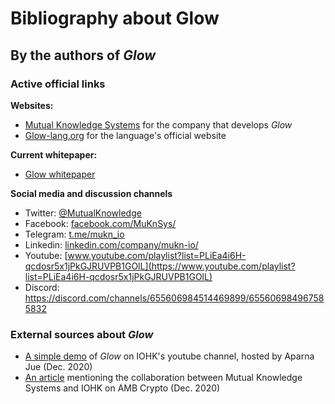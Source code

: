 # Bibliography about Glow

## By the authors of *Glow*

### Active official links

**Websites:**

* [Mutual Knowledge Systems](https://mukn.io) for the company that develops *Glow*
* [Glow-lang.org]() for the language's official website



**Current whitepaper:**

* [Glow whitepaper](https://docs.google.com/document/d/1nBmI28yISX2HynodZnYWW0Px6re4JyYNNw2ncaFfJSg/)



**Social media and discussion channels**

* Twitter: [@MutualKnowledge](https://twitter.com/MutualKnowledge)
* Facebook: [facebook.com/MuKnSys/](https://facebook.com/MuKnSys/)
* Telegram: [t.me/mukn_io](https://t.me/mukn_io)
* Linkedin: [linkedin.com/company/mukn-io/](https://linkedin.com/company/mukn-io/)
* Youtube: [www.youtube.com/playlist?list=PLiEa4i6H-qcdosr5x1jPkGJRUVPB1GOlL](https://www.youtube.com/playlist?list=PLiEa4i6H-qcdosr5x1jPkGJRUVPB1GOlL)
* Discord: https://discord.com/channels/655606984514469899/655606984967585832



### External sources about *Glow*

* [A simple demo](https://www.youtube.com/watch?v=lj9SlvOIBgU&feature=youtu.be&t=2903) of *Glow* on IOHK's youtube channel, hosted by Aparna Jue (Dec. 2020)
* [An article](https://eng.ambcrypto.com/cardano-goguen-on-schedule/) mentioning the collaboration between Mutual Knowledge Systems and IOHK on AMB Crypto (Dec. 2020)
